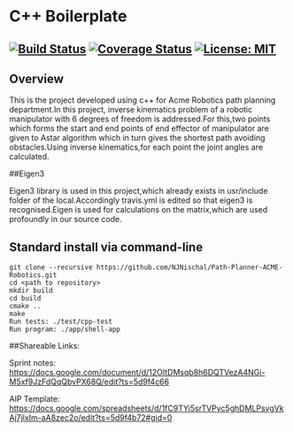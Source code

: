# C++ Boilerplate
[![Build Status](https://travis-ci.org/NJNischal/Path-Planner-ACME-Robotics.svg?branch=iteration_development)](https://travis-ci.org/NJNischal/Path-Planner-ACME-Robotics)
[![Coverage Status](https://coveralls.io/repos/github/NJNischal/Path-Planner-ACME-Robotics/badge.svg?branch=iteration_development)](https://coveralls.io/github/NJNischal/Path-Planner-ACME-Robotics?branch=master)
[![License: MIT](https://img.shields.io/badge/License-MIT-yellow.svg)](https://opensource.org/licenses/MIT)
---

## Overview

This is the project  developed using c++ for Acme Robotics path planning department.In this project, inverse kinematics problem of a robotic manipulator with 6 degrees of freedom is addressed.For this,two points which forms the start and end points of end effector of manipulator are given to Astar algorithm which in turn gives the shortest path avoiding obstacles.Using inverse kinematics,for each point the joint angles are calculated.

##Eigen3

Eigen3 library is used in this project,which already exists in usr/include folder of the local.Accordingly travis.yml is edited so that eigen3 is recognised.Eigen is used for calculations on the matrix,which are used profoundly in our source code.

## Standard install via command-line
```
git clone --recursive https://github.com/NJNischal/Path-Planner-ACME-Robotics.git
cd <path to repository>
mkdir build
cd build
cmake ..
make
Run tests: ./test/cpp-test
Run program: ./app/shell-app
```


##Shareable Links:

Sprint notes: 
https://docs.google.com/document/d/12OItDMsqb8h6DQTVezA4NGi-M5xf9JzFdQqQbvPX68Q/edit?ts=5d9f4c66

AIP Template:
https://docs.google.com/spreadsheets/d/1fC9TYi5srTVPyc5ghDMLPsvgVkAj7jlxIm-aA8zec2o/edit?ts=5d9f4b72#gid=0
